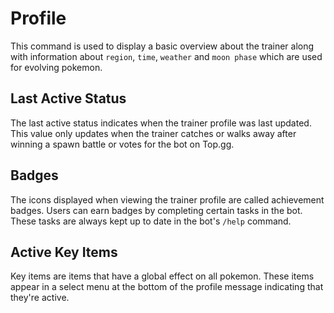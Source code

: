 # Profile

This command is used to display a basic overview about the trainer along with information about `region`, `time`, `weather` and `moon phase` which are used for evolving pokemon.

## Last Active Status

The last active status indicates when the trainer profile was last updated.
This value only updates when the trainer catches or walks away after winning a spawn battle or votes for the bot on Top.gg.

## Badges

The icons displayed when viewing the trainer profile are called achievement badges. Users can earn badges by completing certain tasks in the bot. These tasks are always kept up to date in the bot's `/help` command.

## Active Key Items

Key items are items that have a global effect on all pokemon.  These items appear in a select menu at the bottom of the profile message indicating that they're active.